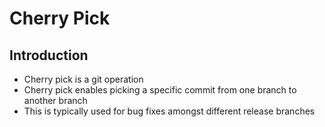 # Cherry Pick

## Introduction
- Cherry pick is a git operation
- Cherry pick enables picking a specific commit from one branch to another branch
- This is typically used for bug fixes amongst different release branches

